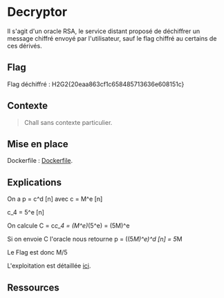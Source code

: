 # Decryptor 
Il s'agit d'un oracle RSA, le service distant proposé de déchiffrer un message chiffré envoyé par l'utilisateur, sauf le flag chiffré au certains de ces dérivés.

## Flag

Flag déchiffré : H2G2{20eaa863cf1c658485713636e608151c}

## Contexte
> Chall sans contexte particulier.

## Mise en place

Dockerfile : [Dockerfile](Dockerfile).


## Explications


On a p = c^d [n] avec c = M^e [n]

c_4 = 5^e [n]

On calcule C = c*c_4 = (M^e)*(5^e) = (5M)^e

Si on envoie C l'oracle nous retourne p = ((5*M)^e)^d [n] = 5*M

Le Flag est donc M/5

L'exploitation est détaillée [ici](writeup.md).

## Ressources
